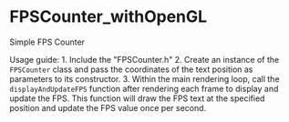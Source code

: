 # FPSCounter_withOpenGL
Simple FPS Counter

Usage guide:
	1. Include the "FPSCounter.h"
	2. Create an instance of the `FPSCounter` class and pass the coordinates of the text position as parameters to its constructor.
	3. Within the main rendering loop, call the `displayAndUpdateFPS` function after rendering each frame to display and update the FPS. 
     This function will draw the FPS text at the specified position and update the FPS value once per second.
